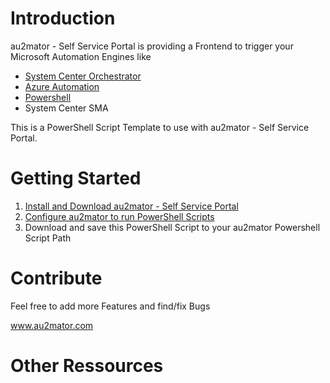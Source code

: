 # Introduction

au2mator - Self Service Portal is providing a Frontend to trigger your Microsoft Automation Engines like

- <a href="https://www.au2mator.com/orchestrator/?utm_source=github&utm_medium=social&utm_campaign=PS_Template&utm_content=Readme" target="_blank">System Center Orchestrator</a>
- <a href="https://www.au2mator.com/AzureAutomation/?utm_source=github&utm_medium=social&utm_campaign=PS_Template&utm_content=Readme" target="_blank">Azure Automation</a>
- <a href="https://www.au2mator.com/Powershell/?utm_source=github&utm_medium=social&utm_campaign=PS_Template&utm_content=Readme" target="_blank">Powershell</a>
- System Center SMA

This is a PowerShell Script Template to use with au2mator - Self Service Portal.



# Getting Started

1.	<a href="https://au2mator.com/documentation/install-or-update-au2mator-self-service-portal/?utm_source=github&utm_medium=social&utm_campaign=PS_Template&utm_content=Readme" target="_blank">Install and Download au2mator - Self Service Portal</a>
2.	<a href="https://au2mator.com/documentation/use-powershell-with-au2mator/?utm_source=github&utm_medium=social&utm_campaign=PS_Template&utm_content=Readme" target="_blank">Configure au2mator to run PowerShell Scripts</a>
3.	Download and save this PowerShell Script to your au2mator Powershell Script Path



# Contribute

Feel free to add more Features and find/fix Bugs

www.au2mator.com

# Other Ressources